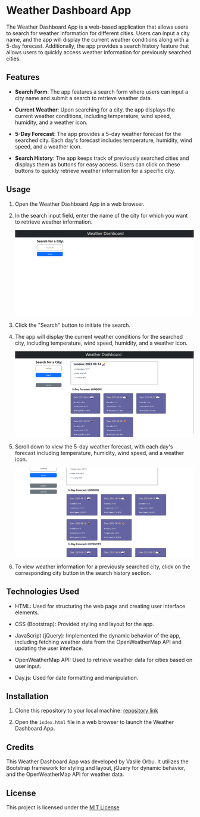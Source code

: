 # Weather Dashboard App

The Weather Dashboard App is a web-based application that allows users to search for weather information for different cities. Users can input a city name, and the app will display the current weather conditions along with a 5-day forecast. Additionally, the app provides a search history feature that allows users to quickly access weather information for previously searched cities.

## Features

- **Search Form**: The app features a search form where users can input a city name and submit a search to retrieve weather data.

- **Current Weather**: Upon searching for a city, the app displays the current weather conditions, including temperature, wind speed, humidity, and a weather icon.

- **5-Day Forecast**: The app provides a 5-day weather forecast for the searched city. Each day's forecast includes temperature, humidity, wind speed, and a weather icon.

- **Search History**: The app keeps track of previously searched cities and displays them as buttons for easy access. Users can click on these buttons to quickly retrieve weather information for a specific city.

## Usage

1.  Open the Weather Dashboard App in a web browser.

2.  In the search input field, enter the name of the city for which you want to retrieve weather information.

    ![first](./assets/first.png)

3.  Click the "Search" button to initiate the search.

4.  The app will display the current weather conditions for the searched city, including temperature, wind speed, humidity, and a weather icon.

    ![second](./assets/second.png)

5.  Scroll down to view the 5-day weather forecast, with each day's forecast including temperature, humidity, wind speed, and a weather icon.

    ![third](./assets/third.png)

6.  To view weather information for a previously searched city, click on the corresponding city button in the search history section.

## Technologies Used

- HTML: Used for structuring the web page and creating user interface elements.

- CSS (Bootstrap): Provided styling and layout for the app.

- JavaScript (jQuery): Implemented the dynamic behavior of the app, including fetching weather data from the OpenWeatherMap API and updating the user interface.

- OpenWeatherMap API: Used to retrieve weather data for cities based on user input.

- Day.js: Used for date formatting and manipulation.

## Installation

1. Clone this repository to your local machine:
   [repository link](https://github.com/Heisen101/Weather-Dashboard)

2. Open the `index.html` file in a web browser to launch the Weather Dashboard App.

## Credits

This Weather Dashboard App was developed by Vasile Orbu. It utilizes the Bootstrap framework for styling and layout, jQuery for dynamic behavior, and the OpenWeatherMap API for weather data.

## License

This project is licensed under the [MIT License](LICENSE)
